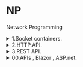 # NP
 Network Programming


<details><summary> 1.Socket containers.  </summary><p>

---

[tcpClient and tcpServer example](CW/lesson_01/Lesson1 "CW\lesson_01\Lesson1")   

[tcpClient and tcpServer , chat , network serialization, listener example](HW/lesson_01 "HW\lesson_01")   

---

</p></details>


<details><summary> 2.HTTP.API. </summary><p>


> - HTTP задуман для передачи гипертекста , на сегоднящний день передает json и xml.
> - Нужно знать структуру протокола ,будут спрашивать
> - Структура строки запроса , метод ,путь запроса, версия протокола
> - Обычно после  запроса пустая строка ,потом заголовки
> - Обычно медлу заголовком и контентом две пустые строки
> 
> - Структура строки ответа : версия протокола , код ответа , поясняющий тескт сообщения 
> - http web request , http web response низкоуровневые класы
> - json - java script object notation , разница от xml в том , что json знаимает меньшн места
> - Newtonsoft.json пакет для работы с json , норм документация на офф сайте


---

[http req , api , marvelApi](CW/lesson_02/MarvelApiBase "CW\lesson_02\MarvelApiBase")   

[http req , api , marvelApi](CW/lesson_02/MarvelApioriginal "CW\lesson_02\MarvelApioriginal")   

[http req , api , marvelApi , event lambda , json formatter , Newtonsoft](HW/lesson_02/MarvelApioriginal "HW\lesson_02\MarvelApioriginal")   

---

</p></details>

<details><summary> 3.REST API. </summary><p>

> - До REST'а использовался протокол SOAP .
> - У Реста нет официального стандарта, официально не задокументировано
> - Используется в основном для передачи данных json , меньше xml
> - Postman , Fidler утилиты для теста API
> - в VS code есть классное расширение Rest Client

---

[rest client use example](Examples/rest_test.http "Examples\rest_test.http")   

[smtp , mail sending example](CW/lesson_03/mailDemo "CW\lesson_03\mailDemo")   

[API , SWAPI , materialskin , WinfForms , custom controls , starwars api using example](HW/lesson_03 "HW\lesson_03")   

---

</p></details>


<details><summary> 00.APIs , Blazor , ASP.net. </summary><p>

---

### Newtonsoft.json , WebApi.Client , System.Net.Http.Json , XKCDApi , WeatherForecastApi , WebServer

> Edit -> Paste Special -> Paste Json as Classes

[blazor , api etc example](Examples/HttpClientApiDemoApp "Examples\HttpClientApiDemoApp")   


---

</p></details>
